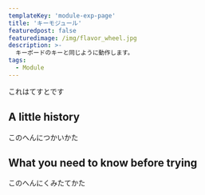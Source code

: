 ```yaml
---
templateKey: 'module-exp-page'
title: 'キーモジュール'
featuredpost: false
featuredimage: /img/flavor_wheel.jpg
description: >-
  キーボードのキーと同じように動作します。
tags:
  - Module
---
```


これはてすとです

## A little history

このへんにつかいかた

## What you need to know before trying

このへんにくみたてかた
